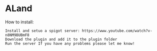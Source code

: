 # ALand
How to install:
    
    Install and setuo a spigot server: https://www.youtube.com/watch?v-n8NM9BUBmF8
    Download the plugin and add it to the plugin folder
    Run the server If you have any problems please let me know! 
